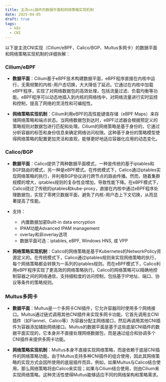 ```yaml
---
title: 主流cni插件的数据平面和网络策略实现机制
date: 2025-04-05
draft: true
tags:
  - k8s
  - CNI
---
```

以下是主流CNI实现（Cilium/eBPF、Calico/BGP、Multus多网卡）的数据平面和网络策略实现机制的详细拆解：

### Cilium/eBPF

- **数据平面**：Cilium基于eBPF技术构建数据平面，eBPF程序直接在内核中运行，无需频繁的内核-用户态切换，大大降低了延迟。它通过在内核中加载eBPF程序，实现了对网络数据包的高效处理，包括流量过滤、负载均衡等功能。eBPF程序可以动态地插入到内核的网络栈中，对网络流量进行实时监控和控制，提高了网络的灵活性和可编程性。

- **网络策略实现机制**：Cilium利用eBPF的高性能键值存储（eBPF Maps）来存储网络策略和端点状态。当网络数据包到达时，eBPF过滤器会根据预定义的策略规则对数据包进行匹配和处理。Cilium的网络策略是基于身份的，它通过分析容器的标签和身份信息来确定网络访问权限。这种基于身份的策略模型使得网络策略的配置更加灵活和直观，能够更好地适应容器化应用的动态变化。

### Calico/BGP

- **数据平面**：Calico提供了两种数据平面模式，一种是传统的基于iptables和BGP路由的模式，另一种是eBPF模式。在传统模式下，Calico通过iptables实现网络策略的执行，并利用BGP协议进行跨节点的路由传播。然而，随着集群规模的增大，iptables规则的复杂性会增加，导致性能下降。在eBPF模式下，Calico绕过了传统的iptables和kube-proxy，直接在内核中通过eBPF程序处理数据包，实现了零拷贝数据平面，避免了内核-用户态上下文切换，从而显著提高了性能。
- 支持：
	-  内置数据加密Built-in data encryption  
	- IPAM功能Advanced IPAM management  
	- overlay和非overlay选项  
	- 数据平面可选：iptables, eBPF, Windows HNS, 或 VPP
    
- **网络策略实现机制**：Calico的网络策略是基于Kubernetes的NetworkPolicy资源定义的。在传统模式下，Calico通过iptables规则来实现网络策略的执行，每个网络策略都会转换为一系列的iptables规则。而在eBPF模式下，Calico利用eBPF程序实现了更高效的网络策略执行。Calico的网络策略可以精确地控制容器之间的网络通信，支持细粒度的访问控制，包括基于IP地址、端口、协议等条件的策略规则。
    

### Multus多网卡

- **数据平面**：Multus是一个多网卡CNI插件，它允许容器同时使用多个网络接口。Multus通过链式调用其他CNI插件来实现多网卡功能。它首先调用主CNI插件（如Flannel、Calico等）为容器分配主网络接口，然后再调用其他CNI插件为容器添加辅助网络接口。Multus的数据平面是基于这些底层CNI插件的数据平面实现的，它本身并不直接处理网络数据包，而是通过组合和协调多个CNI插件来提供多网卡功能。
    
- **网络策略实现机制**：Multus本身不直接实现网络策略，而是依赖于底层CNI插件的网络策略功能。由于Multus支持多种CNI插件的组合使用，因此其网络策略的实现方式会因所使用的底层插件而异。例如，如果Multus与Calico结合使用，那么网络策略将由Calico来实现；如果与Cilium结合使用，则由Cilium来实现网络策略。这种灵活性使得Multus能够适应不同的网络架构和策略需求。